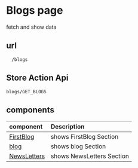 # Blogs page

fetch and show data

## url

```
  /blogs
```

## Store Action Api

```
blogs/GET_BLOGS
```

## components

| component                        | Description               |
| :------------------------------- | :------------------------ |
| [FirstBlog](./FirstBlog.vue)     | shows FirstBlog Section   |
| [blog](./blog.vue)               | shows blog Section        |
| [NewsLetters](./NewsLetters.vue) | shows NewsLetters Section |

